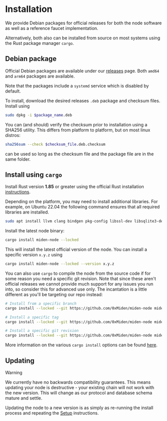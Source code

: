 # Installation

We provide Debian packages for official releases for both the node software as well as a reference faucet
implementation.

Alternatively, both also can be installed from source on most systems using the Rust package manager `cargo`.

## Debian package

Official Debian packages are available under our [releases](https://github.com/0xMiden/miden-node/releases) page.
Both `amd64` and `arm64` packages are available.

Note that the packages include a `systemd` service which is disabled by default.

To install, download the desired releases `.deb` package and checksum files. Install using

```sh
sudo dpkg -i $package_name.deb
```

You can (and should) verify the checksum prior to installation using a SHA256 utility. This differs from platform to
platform, but on most linux distros:

```sh
sha256sum --check $checksum_file.deb.checksum
```

can be used so long as the checksum file and the package file are in the same folder.

## Install using `cargo`

Install Rust version **1.85** or greater using the official Rust installation
[instructions](https://www.rust-lang.org/tools/install).

Depending on the platform, you may need to install additional libraries. For example, on Ubuntu 22.04 the following
command ensures that all required libraries are installed.

```sh
sudo apt install llvm clang bindgen pkg-config libssl-dev libsqlite3-dev
```

Install the latest node binary:

```sh
cargo install miden-node --locked
```

This will install the latest official version of the node. You can install a specific version `x.y.z` using

```sh
cargo install miden-node --locked --version x.y.z
```

You can also use `cargo` to compile the node from the source code if for some reason you need a specific git revision.
Note that since these aren't official releases we cannot provide much support for any issues you run into, so consider
this for advanced use only. The incantation is a little different as you'll be targeting our repo instead:

```sh
# Install from a specific branch
cargo install --locked --git https://github.com/0xMiden/miden-node miden-node --branch <branch>

# Install a specific tag
cargo install --locked --git https://github.com/0xMiden/miden-node miden-node --tag <tag>

# Install a specific git revision
cargo install --locked --git https://github.com/0xMiden/miden-node miden-node --rev <git-sha>
```

More information on the various `cargo install` options can be found
[here](https://doc.rust-lang.org/cargo/commands/cargo-install.html#install-options).

## Updating

> [!WARNING]
> We currently have no backwards compatibility guarantees. This means updating your node is destructive - your
> existing chain will not work with the new version. This will change as our protocol and database schema mature and
> settle.

Updating the node to a new version is as simply as re-running the install process and repeating the [Setup](#setup)
instructions.
